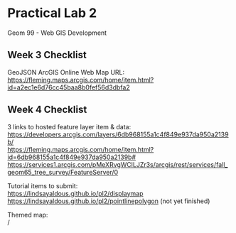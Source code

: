# Practical Lab 2
Geom 99 - Web GIS Development

## Week 3 Checklist

GeoJSON ArcGIS Online Web Map URL:
<br> https://fleming.maps.arcgis.com/home/item.html?id=a2ec1e6d76cc45baa8b0fef56d3dbfa2

## Week 4 Checklist

3 links to hosted feature layer item & data:
<br> https://developers.arcgis.com/layers/6db968155a1c4f849e937da950a2139b/
<br> https://fleming.maps.arcgis.com/home/item.html?id=6db968155a1c4f849e937da950a2139b#
<br> https://services1.arcgis.com/pMeXRvgWClLJZr3s/arcgis/rest/services/fall_geom65_tree_survey/FeatureServer/0 

Tutorial items to submit:
<br> https://lindsayaldous.github.io/pl2/displaymap
<br> https://lindsayaldous.github.io/pl2/pointlinepolygon (not yet finished)
<br> 

Themed map:
<br> /
